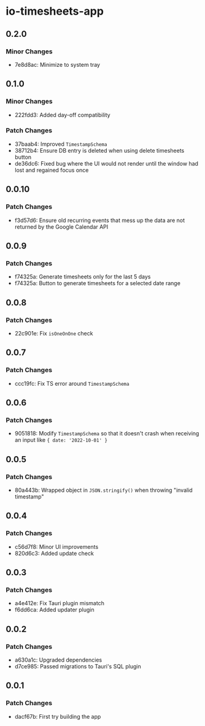 # io-timesheets-app

## 0.2.0

### Minor Changes

- 7e8d8ac: Minimize to system tray

## 0.1.0

### Minor Changes

- 222fdd3: Added day-off compatibility

### Patch Changes

- 37baab4: Improved `TimestampSchema`
- 38712b4: Ensure DB entry is deleted when using delete timesheets button
- de36dc6: Fixed bug where the UI would not render until the window had lost and
  regained focus once

## 0.0.10

### Patch Changes

- f3d57d6: Ensure old recurring events that mess up the data are not returned by
  the Google Calendar API

## 0.0.9

### Patch Changes

- f74325a: Generate timesheets only for the last 5 days
- f74325a: Button to generate timesheets for a selected date range

## 0.0.8

### Patch Changes

- 22c901e: Fix `isOneOnOne` check

## 0.0.7

### Patch Changes

- ccc19fc: Fix TS error around `TimestampSchema`

## 0.0.6

### Patch Changes

- 9051818: Modify `TimestampSchema` so that it doesn't crash when receiving an
  input like `{ date: '2022-10-01' }`

## 0.0.5

### Patch Changes

- 80a443b: Wrapped object in `JSON.stringify()` when throwing "invalid
  timestamp"

## 0.0.4

### Patch Changes

- c56d7f8: Minor UI improvements
- 820d6c3: Added update check

## 0.0.3

### Patch Changes

- a4e412e: Fix Tauri plugin mismatch
- f6dd6ca: Added updater plugin

## 0.0.2

### Patch Changes

- a630a1c: Upgraded dependencies
- d7ce985: Passed migrations to Tauri's SQL plugin

## 0.0.1

### Patch Changes

- dacf67b: First try building the app

